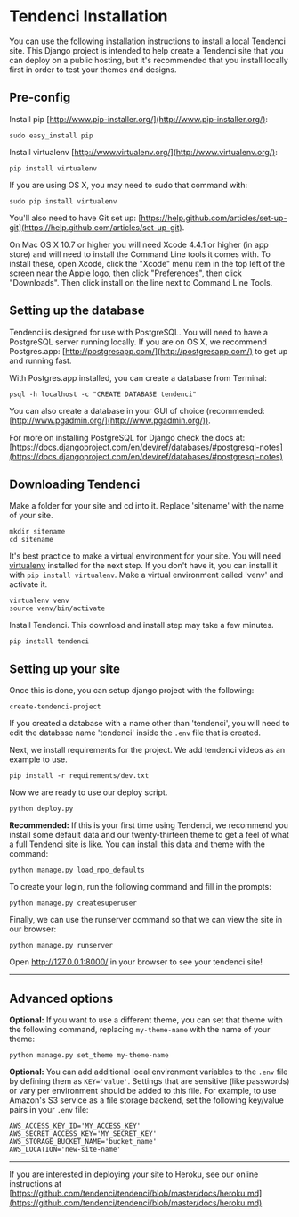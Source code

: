# Tendenci Installation

You can use the following installation instructions to install a local Tendenci site. This Django project is intended to help create a Tendenci site that you can deploy on a public hosting, but it's recommended that you install locally first in order to test your themes and designs.

## Pre-config

Install pip [http://www.pip-installer.org/](http://www.pip-installer.org/):
    
    sudo easy_install pip

Install virtualenv [http://www.virtualenv.org/](http://www.virtualenv.org/):

    pip install virtualenv

If you are using OS X, you may need to sudo that command with:

    sudo pip install virtualenv

You'll also need to have Git set up: [https://help.github.com/articles/set-up-git](https://help.github.com/articles/set-up-git).

On Mac OS X 10.7 or higher you will need Xcode 4.4.1 or higher (in app store) and will need to install the Command Line tools it comes with. To install these, open Xcode, click the "Xcode" menu item in the top left of the screen near the Apple logo, then click "Preferences", then click "Downloads". Then click install on the line next to Command Line Tools.


## Setting up the database

Tendenci is designed for use with PostgreSQL. You will need to have a PostgreSQL server running locally. If you are on OS X, we recommend Postgres.app: [http://postgresapp.com/](http://postgresapp.com/) to get up and running fast.

With Postgres.app installed, you can create a database from Terminal:

    psql -h localhost -c "CREATE DATABASE tendenci"

You can also create a database in your GUI of choice (recommended: [http://www.pgadmin.org/](http://www.pgadmin.org/)).

For more on installing PostgreSQL for Django check the docs at: [https://docs.djangoproject.com/en/dev/ref/databases/#postgresql-notes](https://docs.djangoproject.com/en/dev/ref/databases/#postgresql-notes)

## Downloading Tendenci

Make a folder for your site and cd into it. Replace 'sitename' with the name of your site.
 
    mkdir sitename
    cd sitename

It's best practice to make a virtual environment for your site. You will need [virtualenv](http://www.virtualenv.org/) installed for the next step. If you don't have it, you can install it with `pip install virtualenv`. Make a virtual environment called 'venv' and activate it.

    virtualenv venv
    source venv/bin/activate

Install Tendenci. This download and install step may take a few minutes.

    pip install tendenci

## Setting up your site

Once this is done, you can setup django project with the following:

    create-tendenci-project

If you created a database with a name other than 'tendenci', you will need to edit the database name 'tendenci' inside the `.env` file that is created.

Next, we install requirements for the project. We add tendenci videos as an example to use.

    pip install -r requirements/dev.txt

Now we are ready to use our deploy script.

    python deploy.py

**Recommended:** If this is your first time using Tendenci, we recommend you install some default data and our twenty-thirteen theme to get a feel of what a full Tendenci site is like. You can install this data and theme with the command:

    python manage.py load_npo_defaults

To create your login, run the following command and fill in the prompts:

    python manage.py createsuperuser

Finally, we can use the runserver command so that we can view the site in our browser:

    python manage.py runserver

Open http://127.0.0.1:8000/ in your browser to see your tendenci site!

----------

## Advanced options

**Optional:** If you want to use a different theme, you can set that theme with the following command, replacing `my-theme-name` with the name of your theme:

    python manage.py set_theme my-theme-name

**Optional:** You can add additional local environment variables to the `.env` file by defining them as `KEY='value'`. Settings that are sensitive (like passwords) or vary per environment should be added to this file. For example, to use Amazon's S3 service as a file storage backend, set the following key/value pairs in your `.env` file:

    AWS_ACCESS_KEY_ID='MY_ACCESS_KEY'
    AWS_SECRET_ACCESS_KEY='MY_SECRET_KEY'
    AWS_STORAGE_BUCKET_NAME='bucket_name'
    AWS_LOCATION='new-site-name'

----------

If you are interested in deploying your site to Heroku, see our online instructions at [https://github.com/tendenci/tendenci/blob/master/docs/heroku.md](https://github.com/tendenci/tendenci/blob/master/docs/heroku.md)
